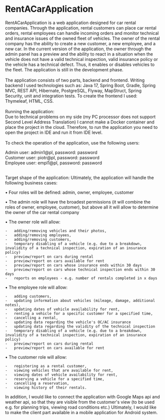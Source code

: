 # RentACarApplication
<div>
	RentACarApplication is a web application designed for car rental companies. Through the application, rental customers can place car rental orders, 
	rental employees can handle incoming orders and monitor technical and insurance issues of the owned fleet of vehicles. The owner of the rental company has the ability to create a new customer, a new employee, and a new car. 
	In the current version of the application, the owner through the admin panel has a preview and the ability to react in a situation when the vehicle does not have a valid technical inspection, 
	valid insurance policy or the vehicle has a technical defect. Thus, it enables or disables vehicles to the fleet. 
	The application is still in the development phase.
</div>
<br>
<div>
	The application consists of two parts, backend and frontend. 
	Writing backend I used technologies such as: Java 17, Spring Boot, Gradle, Spring MVC, REST API, Hibernate, PostgreSQL, Flyway, MapStruct, Spring Security, unit and integration tests. 
	To create the frontend I used: Thymeleaf, HTML, CSS.
</div>
<br>
<div>
	Running the application:
<br>
	Due to technical problems on my side (my PC processor does not support Second Level Address Translation) I cannot make a Docker container and place the project in the cloud. 
	Therefore, to run the application you need to open the project in IDE and run it from IDE level.
</div>
<br>
<div>
	To check the operation of the application, use the following users: 
		<p>Admin user: admin1@pl, password: password<br>
			Customer user: piotr@pl, password: password<br>
			Employee user: empl1@pl, password: password</p>
</div>
<br>
Target shape of the application: 
Ultimately, the application will handle the following business cases:

•	Four roles will be defined: admin, owner, employee, customer

•	The admin role will have the broadest permissions (it will combine the roles of owner, employee, customer), 
	but above all it will allow to determine the owner of the car rental company
 
•	The owner role will allow:

	-	adding/removing vehicles and their photos,
	-	adding/removing employees,
	-	adding/removing customers,
	-	temporary disabling of a vehicle (e.g. due to a breakdown, invalidity of a technical inspection, expiration of an insurance policy)
	-	preview/report on cars during rental
	-	preview/report on cars available for rent
	-	preview/report on cars whose insurance ends within 30 days
	-	preview/report on cars whose technical inspection ends within 30 days
	-	reports on employees - e.g. number of rentals completed in x days

•	The employee role will allow:

	-	adding customers,
	-	updating information about vehicles (mileage, damage, additional notes),
	-	updating dates of vehicle availability for rent,
	-	renting a vehicle for a specific customer for a specified time,
	-	cancelling a rental,
	-	updating data regarding the vehicle's OC/AC insurance
	-	updating data regarding the validity of the technical inspection
	-	temporary disabling of a vehicle (e.g. due to a breakdown, invalidity of a technical inspection, expiration of an insurance policy)
	-	preview/report on cars during rental
	-	preview/report on cars available for rent

•	The customer role will allow:

	-	registering as a rental customer,
	-	viewing vehicles that are available for rent,
	-	viewing dates of vehicle availability for rent,
	-	reserving a vehicle for a specified time,
	-	cancelling a reservation,
	-	viewing history of their rentals.

In addition, I would like to connect the application with Google Maps api and weather api, so that they are visible from the customer's view 
(to be used e.g. for planning trips, viewing road conditions etc.)
Ultimately, I would like to make the client part available in a mobile application for Android system.
